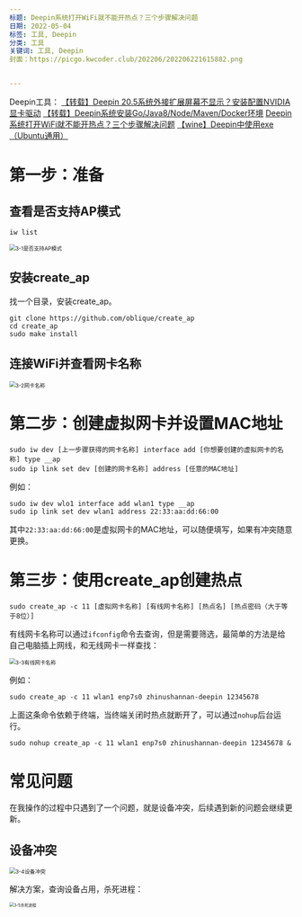```yaml
---
标题: Deepin系统打开WiFi就不能开热点？三个步骤解决问题
日期: 2022-05-04
标签: 工具, Deepin
分类: 工具
关键词: 工具, Deepin
封面：https://picgo.kwcoder.club/202206/202206221615882.png


---
```


Deepin工具：
<a href="/p/20220502/" target="_blank">【转载】Deepin 20.5系统外接扩展屏幕不显示？安装配置NVIDIA显卡驱动</a>
<a href="/p/20220503/" target="_blank">【转载】Deepin系统安装Go/Java8/Node/Maven/Docker环境</a>
<a href="/p/20220504/" target="_blank">Deepin系统打开WiFi就不能开热点？三个步骤解决问题</a>
<a href="/p/20220508/" target="_blank">【wine】Deepin中使用exe（Ubuntu通用）</a>


# 第一步：准备
## 查看是否支持AP模式
```shell
iw list
```
<img src="https://picgo.kwcoder.club/202206/202206221618244.png" alt="3-1是否支持AP模式" style="zoom:67%;" />

## 安装create_ap
找一个目录，安装create_ap。
```shell
git clone https://github.com/oblique/create_ap
cd create_ap
sudo make install
```

## 连接WiFi并查看网卡名称

<img src="https://picgo.kwcoder.club/202206/202206221619302.png" alt="3-2网卡名称" style="zoom:67%;" />

# 第二步：创建虚拟网卡并设置MAC地址
```shell
sudo iw dev [上一步骤获得的网卡名称] interface add [你想要创建的虚拟网卡的名称] type __ap
sudo ip link set dev [创建的网卡名称] address [任意的MAC地址]
```
例如：
```shell
sudo iw dev wlo1 interface add wlan1 type __ap
sudo ip link set dev wlan1 address 22:33:aa:dd:66:00
```
其中`22:33:aa:dd:66:00`是虚拟网卡的MAC地址，可以随便填写，如果有冲突随意更换。

# 第三步：使用create_ap创建热点
```shell
sudo create_ap -c 11 [虚拟网卡名称] [有线网卡名称] [热点名] [热点密码（大于等于8位）]
```
有线网卡名称可以通过`ifconfig`命令去查询，但是需要筛选，最简单的方法是给自己电脑插上网线，和无线网卡一样查找：

<img src="https://picgo.kwcoder.club/202206/202206221619786.jpg" alt="3-3有线网卡名称" style="zoom:67%;" />

例如：
```shell
sudo create_ap -c 11 wlan1 enp7s0 zhinushannan-deepin 12345678
```
上面这条命令依赖于终端，当终端关闭时热点就断开了，可以通过`nohup`后台运行。
```shell
sudo nohup create_ap -c 11 wlan1 enp7s0 zhinushannan-deepin 12345678 & 
```

# 常见问题
在我操作的过程中只遇到了一个问题，就是设备冲突，后续遇到新的问题会继续更新。
## 设备冲突

<img src="https://picgo.kwcoder.club/202206/202206221620739.png" alt="3-4设备冲突" style="zoom:67%;" />

解决方案，查询设备占用，杀死进程：

<img src="https://picgo.kwcoder.club/202206/202206221620292.png" alt="3-5杀死进程" style="zoom: 50%;" />



